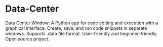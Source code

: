 # Data-Center
Data Center Window: A Python app for code editing and execution with a graphical interface. Create, save, and run code snippets in separate windows. Supports .data file format. User-friendly and beginner-friendly. Open source project.
